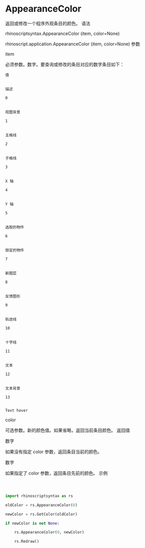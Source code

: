 
# AppearanceColor

返回或修改一个程序外观条目的颜色。
语法

rhinoscriptsyntax.AppearanceColor (item, color=None)

rhinoscript.application.AppearanceColor (item, color=None)
参数

item
	

必须参数。数字。要查询或修改的条目对应的数字条目如下：

    
    值
    	
    
    描述
    
    0
    	
    
    视图背景
    
    1
    	
    
    主格线
    
    2
    	
    
    子格线
    
    3
    	
    
    X 轴
    
    4
    	
    
    Y 轴
    
    5
    	
    
    选取的物件
    
    6
    	
    
    锁定的物件
    
    7
    	
    
    新图层
    
    8
    	
    
    反馈图形
    
    9
    	
    
    轨迹线
    
    10
    	
    
    十字线
    
    11
    	
    
    文本
    
    12
    	
    
    文本背景
    
    13
    	
    
    Text hover
    


color
	

可选参数。新的颜色值。如果省略，返回当前条目颜色。
返回值

数字
	

如果没有指定 color 参数，返回条目当前的颜色。

数字
	

如果指定了 color 参数，返回条目先前的颜色。
示例

```python



import rhinoscriptsyntax as rs

oldColor = rs.AppearanceColor(0)

newColor = rs.GetColor(oldColor)

if newColor is not None:

    rs.AppearanceColor(0, newColor)

    rs.Redraw()

``````